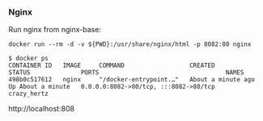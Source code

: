 ### Nginx

Run nginx from nginx-base:
```
docker run --rm -d -v ${PWD}:/usr/share/nginx/html -p 8082:80 nginx
```

```
$ docker ps
CONTAINER ID   IMAGE     COMMAND                  CREATED              STATUS              PORTS                                   NAMES
498b0c517612   nginx     "/docker-entrypoint.…"   About a minute ago   Up About a minute   0.0.0.0:8082->80/tcp, :::8082->80/tcp   crazy_hertz
```

http://localhost:808
